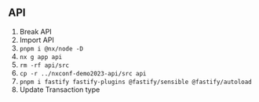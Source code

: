 ## API

1. Break API
2. Import API
3. `pnpm i @nx/node -D`
4. `nx g app api`
5. `rm -rf api/src`
6. `cp -r ../nxconf-demo2023-api/src api`
7. `pnpm i fastify fastify-plugins @fastify/sensible @fastify/autoload`
8. Update Transaction type
